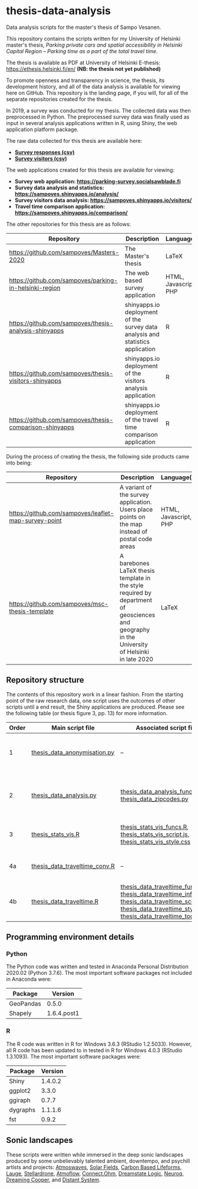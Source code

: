# thesis-data-analysis
Data analysis scripts for the master's thesis of Sampo Vesanen.

This repository contains the scripts written for my University of Helsinki master's thesis, *Parking private cars and spatial accessibility in Helsinki Capital Region – Parking time as a part of the total travel time*.

The thesis is available as PDF at University of Helsinki E-thesis: https://ethesis.helsinki.fi/en/ **(NB: the thesis not yet published)**

To promote openness and transparency in science, the thesis, its development history, and all of the data analysis is available for viewing here on GitHub. This repository is the landing page, if you will, for all of the separate repositories created for the thesis.

In 2019, a survey was conducted for my thesis. The collected data was then preprocessed in Python. The preprocessed survey data was finally used as input in several analysis applications written in R, using Shiny, the web application platform package.

The raw data collected for this thesis are available here:

* **[Survey responses (csv)](../master/thesis_data_python/records.csv)**
* **[Survey visitors (csv)](../master/thesis_data_python/visitors.csv)**

The web applications created for this thesis are available for viewing:

* **Survey web application: https://parking-survey.socialsawblade.fi**
* **Survey data analysis and statistics: https://sampoves.shinyapps.io/analysis/**
* **Survey visitors data analysis: https://sampoves.shinyapps.io/visitors/**
* **Travel time comparison application: https://sampoves.shinyapps.io/comparison/**

The other repositories for this thesis are as follows:

| Repository | Description | Language(s) |
| --- | --- | --- |
| https://github.com/sampoves/Masters-2020 | The Master's thesis | LaTeX |
| https://github.com/sampoves/parking-in-helsinki-region | The web based survey application | HTML, Javascript, PHP |
| https://github.com/sampoves/thesis-analysis-shinyapps | shinyapps.io deployment of the survey data analysis and statistics application | R |
| https://github.com/sampoves/thesis-visitors-shinyapps | shinyapps.io deployment of the visitors analysis application | R |
| https://github.com/sampoves/thesis-comparison-shinyapps | shinyapps.io deployment of the travel time comparison application | R |

During the process of creating the thesis, the following side products came into being:

| Repository | Description | Language(s) |
| --- | --- | --- |
| https://github.com/sampoves/leaflet-map-survey-point | A variant of the survey application. Users place points on the map instead of postal code areas | HTML, Javascript, PHP |
| https://github.com/sampoves/msc-thesis-template | A barebones LaTeX thesis template in the style required by department of geosciences and geography in the University of Helsinki in late 2020 | LaTeX |

## Repository structure

The contents of this repository work in a linear fashion. From the starting point of the raw research data, one script uses the outcomes of other scripts until a end result, the Shiny applications are produced. Please see the following table (or thesis figure 3, pp. 13) for more information.

| Order | Main script file | Associated script files | Input | Output |
| --- | --- | --- | --- | --- |
| 1 | [thesis_data_anonymisation.py](../master/thesis_data_anonymisation.py) | – | Raw survey data with IP addresses | Survey data with IP addresses anonymised: [records.csv](../master/thesis_data_python/records.csv), [visitors.csv](../master/thesis_data_python/visitors.csv) |
| 2 | [thesis_data_analysis.py](../master/thesis_data_analysis.py) | [thesis_data_analysis_funcs.py](../master/thesis_data_analysis_funcs.py), [thesis_data_zipcodes.py](../master/thesis_data_zipcodes.py) | Survey data with IP addresses anonymised, various spatial data | Preprocessed survey data for later visualisation in R: [records_for_r.csv](../master/thesis_data_r/records_for_r.csv), [visitors_for_r.csv](../master/thesis_data_r/visitors_for_r.csv) |
| 3 | [thesis_stats_vis.R](../master/thesis_stats_vis.R) | [thesis_stats_vis_funcs.R](../master/thesis_stats_vis_funcs.R), [thesis_stats_vis_script.js](../master/thesis_stats_vis_script.js), [thesis_stats_vis_style.css](../master/thesis_stats_vis_style.css) | records_for_r.csv, visitors_for_r.csv and various spatial data | the Shiny web applications: [records app](https://sampoves.shinyapps.io/analysis/), [visitors app](https://sampoves.shinyapps.io/visitors/) |
| 4a | [thesis_data_traveltime_conv.R](../master/thesis_data_traveltime_conv.R) | – | [Helsinki Region Travel Time Matrix 2018](https://blogs.helsinki.fi/accessibility/helsinki-region-travel-time-matrix-2018/) | Efficiently compressed travel time data: [TTM18_postal](../master/TTM18_postal) |
| 4b | [thesis_data_traveltime.R](../master/thesis_data_traveltime.R) | [thesis_data_traveltime_funcs.R](../master/thesis_data_traveltime_funcs.R), [thesis_data_traveltime_info.html](../master/thesis_data_traveltime_info.html), [thesis_data_traveltime_script.js](../master/thesis_data_traveltime_script.js), [thesis_data_traveltime_style.css](../master/thesis_data_traveltime_style.css), [thesis_data_traveltime_tooltip.html](../master/thesis_data_traveltime_tooltip.html) | TTM18_postal, records_for_r.csv, visitors_for_r.csv and various spatial data | the Shiny web application: [comparison app](https://sampoves.shinyapps.io/comparison/) |

## Programming environment details

### Python
The Python code was written and tested in Anaconda Personal Distribution 2020.02 (Python 3.7.6). The most important software packages not included in Anaconda were:

| Package | Version |
| --- | --- |
| GeoPandas | 0.5.0 |
| Shapely | 1.6.4.post1 |

### R
The R code was written in R for Windows 3.6.3 (RStudio 1.2.5033). However, all R code has been updated to in tested in R for Windows 4.0.3 (RStudio 1.3.1093). The most important software packages were:

| Package | Version |
| --- | --- |
| Shiny | 1.4.0.2 |
| ggplot2 | 3.3.0 |
| ggiraph | 0.7.7 |
| dygraphs | 1.1.1.6 |
| fst | 0.9.2 |

## Sonic landscapes

These scripts were written while immersed in the deep sonic landscapes produced by some unbelievably talented ambient, downtempo, and psychill artists and projects: [Atmoswaves](https://mindspringmusic.bandcamp.com/album/distant-horizons), [Solar Fields](https://beatspace.bandcamp.com/album/rgb-red-green-blue), [Carbon Based Lifeforms](https://carbonbasedlifeforms.bandcamp.com/album/derelicts), [Lauge](https://iboga-beatspace.bandcamp.com/album/dawn), [Stellardrone](https://stellardrone.bandcamp.com/album/light-years), [Atmoflow](https://atmoflow.bandcamp.com/album/transparence), [Connect.Ohm](https://ultimae.bandcamp.com/album/9980), [Dreamstate Logic](https://dreamstatelogic.bandcamp.com/album/era4), [Neuroq](https://mysticsound.bandcamp.com/album/neuroq-spacephoria-3), [Dreaming Cooper](https://dreamingcooper.bandcamp.com/album/exploring-the-universe), and [Distant System](https://distantsystem.bandcamp.com/album/infinite-continuum).
